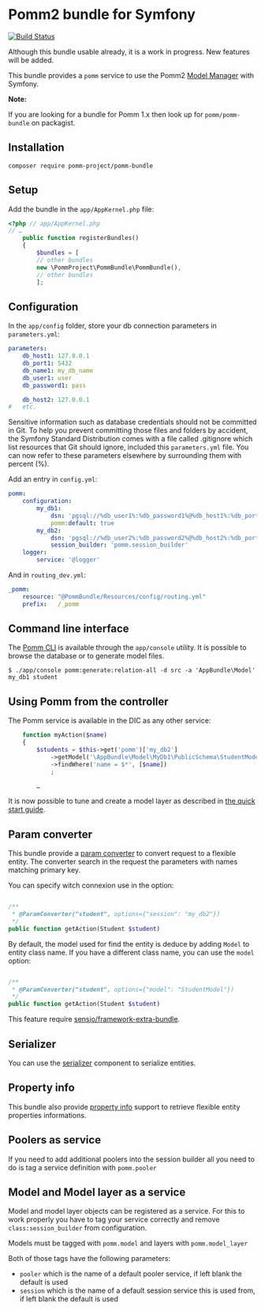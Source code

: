 # Pomm2 bundle for Symfony

[![Build Status](https://travis-ci.org/pomm-project/pomm-bundle.svg)](https://travis-ci.org/pomm-project/pomm-bundle)

Although this bundle usable already, it is a work in progress. New features will be added.

This bundle provides a `pomm` service to use the Pomm2 [Model Manager](https://github.com/pomm-project/ModelManager) with Symfony.

**Note:**

If you are looking for a bundle for Pomm 1.x then look up for `pomm/pomm-bundle` on packagist.

## Installation

```
composer require pomm-project/pomm-bundle
```

## Setup

Add the bundle in the `app/AppKernel.php` file:

```php
<?php // app/AppKernel.php
// …
    public function registerBundles()
    {
        $bundles = [
        // other bundles
        new \PommProject\PommBundle\PommBundle(),
        // other bundles
        ];
```
## Configuration

In the `app/config` folder, store your db connection parameters in `parameters.yml`:

```yml
parameters:
    db_host1: 127.0.0.1
    db_port1: 5432
    db_name1: my_db_name
    db_user1: user
    db_password1: pass

    db_host2: 127.0.0.1
#   etc.
```

Sensitive information such as database credentials should not be committed in Git. To help you prevent committing those files and folders by accident, the Symfony Standard Distribution comes with a file called .gitignore which list resources that Git should ignore, included this `parameters.yml` file.
You can now refer to these parameters elsewhere by surrounding them with percent (%).

Add an entry in `config.yml`:

```yml
pomm:
    configuration:
        my_db1:
            dsn: 'pgsql://%db_user1%:%db_password1%@%db_host1%:%db_port1%/%db_name1%'
            pomm:default: true
        my_db2:
            dsn: 'pgsql://%db_user2%:%db_password2%@%db_host2%:%db_port2%/%db_name2%'
            session_builder: 'pomm.session_builder'
    logger:
        service: '@logger'
```

And in `routing_dev.yml`:

```yml
_pomm:
    resource: "@PommBundle/Resources/config/routing.yml"
    prefix:   /_pomm
```

## Command line interface

The [Pomm CLI](https://github.com/pomm-project/Cli) is available through the `app/console` utility. It is possible to browse the database or to generate model files.

```
$ ./app/console pomm:generate:relation-all -d src -a 'AppBundle\Model' my_db1 student
```

## Using Pomm from the controller

The Pomm service is available in the DIC as any other service:

```php
    function myAction($name)
    {
        $students = $this->get('pomm')['my_db2']
            ->getModel('\AppBundle\Model\MyDb1\PublicSchema\StudentModel')
            ->findWhere('name = $*', [$name])
            ;

        …
```

It is now possible to tune and create a model layer as described in [the quick start guide](http://www.pomm-project.org/documentation/sandbox2).

## Param converter

This bundle provide a [param
converter](http://symfony.com/doc/master/bundles/SensioFrameworkExtraBundle/annotations/converters.html)
to convert request to a flexible entity. The converter search in the request the
parameters with names matching primary key.

You can specify witch connexion use in the option:

```php

/**
 * @ParamConverter("student", options={"session": "my_db2"})
 */
public function getAction(Student $student)
```

By default, the model used for find the entity is deduce by adding ``Model`` to
entity class name. If you have a different class name, you can use the ``model``
option:

```php

/**
 * @ParamConverter("student", options={"model": "StudentModel"})
 */
public function getAction(Student $student)
```

This feature require
[sensio/framework-extra-bundle](http://symfony.com/doc/master/bundles/SensioFrameworkExtraBundle/index.html).

## Serializer

You can use the
[serializer](https://symfony.com/doc/current/components/serializer.html)
component to serialize entities.

## Property info

This bundle also provide [property
info](https://symfony.com/doc/current/components/property_info.html) support to
retrieve flexible entity properties informations.

## Poolers as service

If you need to add additional poolers into the session builder all you need to do is tag a service definition with `pomm.pooler`

## Model and Model layer as a service

Model and model layer objects can be registered as a service.
For this to work properly you have to tag your service correctly and remove `class:session_builder` from configuration.

Models must be tagged with `pomm.model` and layers with `pomm.model_layer`

Both of those tags have the following parameters:
 * `pooler` which is the name of a default pooler service, if left blank the default is used
 * `session` which is the name of a default session service this is used from, if left blank the default is used
